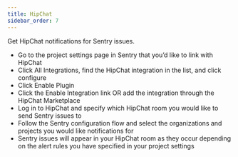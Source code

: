 ```yaml
---
title: HipChat
sidebar_order: 7
---
```


Get HipChat notifications for Sentry issues.

-   Go to the project settings page in Sentry that you’d like to link with HipChat
-   Click All Integrations, find the HipChat integration in the list, and click configure
-   Click Enable Plugin
-   Click the Enable Integration link OR add the integration through the HipChat Marketplace
-   Log in to HipChat and specify which HipChat room you would like to send Sentry issues to
-   Follow the Sentry configuration flow and select the organizations and projects you would like notifications for
-   Sentry issues will appear in your HipChat room as they occur depending on the alert rules you have specified in your project settings
